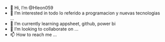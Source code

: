 - 👋 Hi, I’m @Hleon059
- 👀 I’m interested in todo lo referido a programacion y nuevas tecnologias ...
- 🌱 I’m currently learning appsheet, github, power bi
- 💞️ I’m looking to collaborate on ...
- 📫 How to reach me ...

<!---
Hleon059/Hleon059 is a ✨ special ✨ repository because its `README.md` (this file) appears on your GitHub profile.
You can click the Preview link to take a look at your changes.
--->

